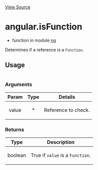 

[View Source](http://github.com///tree/master/#L606)



# angular.isFunction



* function in module [ng](api/ng)






Determines if a reference is a `Function`.







  

## Usage

```jsangular.isFunction();)
```




### Arguments

| Param | Type | Details |
| :--: | :--: | :--: |
| value | * | <p>Reference to check.</p>  |

### Returns

| Type | Description |
| :--: | :--: |
| boolean | <p>True if <code>value</code> is a <code>Function</code>.</p>  |








